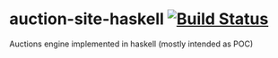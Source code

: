 # auction-site-haskell [![Build Status](https://travis-ci.org/wallymathieu/auction-site-haskell.svg?branch=master)](https://travis-ci.org/wallymathieu/auction-site-haskell)
Auctions engine implemented in haskell (mostly intended as POC) 
